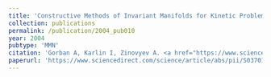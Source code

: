 ```yaml
---
title: 'Constructive Methods of Invariant Manifolds for Kinetic Problems'
collection: publications
permalink: /publication/2004_pub010
year: 2004
pubtype: 'MMN'
citation: 'Gorban A, Karlin I, Zinovyev A. <a href="https://www.sciencedirect.com/science/article/abs/pii/S0370157304001334">Constructive Methods of Invariant Manifolds for Kinetic Problems</a>. 2004. <i>Physics Reports</i> 396, 197-403'
paperurl: 'https://www.sciencedirect.com/science/article/abs/pii/S0370157304001334'
---
```

